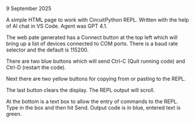 9 September 2025

A simple HTML page to work with CircuitPython REPL. Written with the help of AI chat in VS Code. Agent was GPT 4.1.

The web pate generated has a Connect button at the top left which will bring up a list of devices connected to COM ports. There is a baud rate selector and the default is 115200. 

There are two blue buttons which will send Ctrl-C (Quit running code) and Ctrl-D (restart the code). 

Next there are two yellow buttons for copying from or pasting to the REPL.

The last button clears the display. The REPL output will scroll.

At the bottom is a text box to allow the entry of commands to the REPL. Type in the box and then hit Send. Output code is in blue, entered text is green.

